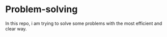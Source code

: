 # Problem-solving
In this repo, i am trying to solve some problems with the most efficient and clear way.
